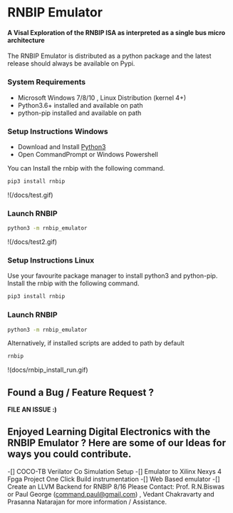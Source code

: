 # RNBIP Emulator
#### A Visal Exploration of the RNBIP ISA as interpreted as a single bus micro architecture

The RNBIP Emulator is distributed as a python package and the latest release should always be available on Pypi.     

### System Requirements
 - Microsoft Windows 7/8/10 , Linux Distribution (kernel 4+)
 - Python3.6+ installed and available on path
 - python-pip installed and available on path

### Setup Instructions Windows
  - Download and Install [Python3](https://www.python.org/downloads/)
  - Open CommandPrompt or Windows Powershell

You can Install the rnbip with the following command.
```bash
pip3 install rnbip
```
!(/docs/test.gif)

### Launch RNBIP
```bash
python3 -m rnbip_emulator
```
!(/docs/test2.gif)
### Setup Instructions Linux
Use your favourite package manager to install python3 and python-pip.   
Install the rnbip with the following command.
```bash
pip3 install rnbip
```
### Launch RNBIP
```bash
python3 -m rnbip_emulator
```
Alternatively, if installed scripts are added to path by default
```bash
rnbip
```
!(docs/rnbip_install_run.gif)
## Found a Bug / Feature Request ?
**FILE AN ISSUE :)**

## Enjoyed Learning Digital Electronics with the RNBIP Emulator ? Here are some of our Ideas for ways you could contribute.
 -[] COCO-TB Verilator Co Simulation Setup
 -[] Emulator to Xilinx Nexys 4 Fpga Project One Click Build instrumentation
 -[] Web Based emulator
 -[] Create an LLVM Backend for RNBIP 8/16
Please Contact: Prof. R.N.Biswas or Paul George (command.paul@gmail.com) , Vedant Chakravarty and Prasanna Natarajan for more information / Assistance.

